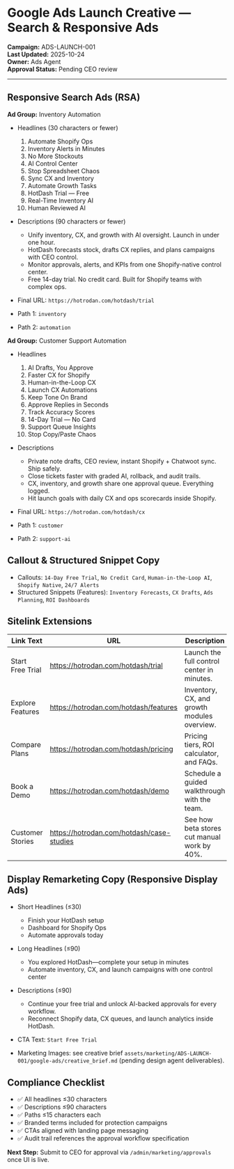 # Google Ads Launch Creative — Search & Responsive Ads

**Campaign:** ADS-LAUNCH-001  
**Last Updated:** 2025-10-24  
**Owner:** Ads Agent  
**Approval Status:** Pending CEO review

---

## Responsive Search Ads (RSA)

**Ad Group:** Inventory Automation

- Headlines (30 characters or fewer)
  1. Automate Shopify Ops
  2. Inventory Alerts in Minutes
  3. No More Stockouts
  4. AI Control Center
  5. Stop Spreadsheet Chaos
  6. Sync CX and Inventory
  7. Automate Growth Tasks
  8. HotDash Trial — Free
  9. Real-Time Inventory AI
  10. Human Reviewed AI

- Descriptions (90 characters or fewer)
  - Unify inventory, CX, and growth with AI oversight. Launch in under one hour.
  - HotDash forecasts stock, drafts CX replies, and plans campaigns with CEO control.
  - Monitor approvals, alerts, and KPIs from one Shopify-native control center.
  - Free 14-day trial. No credit card. Built for Shopify teams with complex ops.

- Final URL: `https://hotrodan.com/hotdash/trial`
- Path 1: `inventory`
- Path 2: `automation`

**Ad Group:** Customer Support Automation

- Headlines
  1. AI Drafts, You Approve
  2. Faster CX for Shopify
  3. Human-in-the-Loop CX
  4. Launch CX Automations
  5. Keep Tone On Brand
  6. Approve Replies in Seconds
  7. Track Accuracy Scores
  8. 14-Day Trial — No Card
  9. Support Queue Insights
  10. Stop Copy/Paste Chaos

- Descriptions
  - Private note drafts, CEO review, instant Shopify + Chatwoot sync. Ship safely.
  - Close tickets faster with graded AI, rollback, and audit trails.
  - CX, inventory, and growth share one approval queue. Everything logged.
  - Hit launch goals with daily CX and ops scorecards inside Shopify.

- Final URL: `https://hotrodan.com/hotdash/cx`
- Path 1: `customer`
- Path 2: `support-ai`

## Callout & Structured Snippet Copy

- Callouts: `14-Day Free Trial`, `No Credit Card`, `Human-in-the-Loop AI`, `Shopify Native`, `24/7 Alerts`
- Structured Snippets (Features): `Inventory Forecasts`, `CX Drafts`, `Ads Planning`, `ROI Dashboards`

## Sitelink Extensions

| Link Text          | URL                                                   | Description                                        |
| ------------------ | ----------------------------------------------------- | -------------------------------------------------- |
| Start Free Trial   | https://hotrodan.com/hotdash/trial                    | Launch the full control center in minutes.         |
| Explore Features   | https://hotrodan.com/hotdash/features                 | Inventory, CX, and growth modules overview.        |
| Compare Plans      | https://hotrodan.com/hotdash/pricing                  | Pricing tiers, ROI calculator, and FAQs.           |
| Book a Demo        | https://hotrodan.com/hotdash/demo                     | Schedule a guided walkthrough with the team.       |
| Customer Stories   | https://hotrodan.com/hotdash/case-studies             | See how beta stores cut manual work by 40%.        |

## Display Remarketing Copy (Responsive Display Ads)

- Short Headlines (≤30)
  - Finish your HotDash setup
  - Dashboard for Shopify Ops
  - Automate approvals today

- Long Headlines (≤90)
  - You explored HotDash—complete your setup in minutes
  - Automate inventory, CX, and launch campaigns with one control center

- Descriptions (≤90)
  - Continue your free trial and unlock AI-backed approvals for every workflow.
  - Reconnect Shopify data, CX queues, and launch analytics inside HotDash.

- CTA Text: `Start Free Trial`
- Marketing Images: see creative brief `assets/marketing/ADS-LAUNCH-001/google-ads/creative_brief.md` (pending design agent deliverables).

## Compliance Checklist

- ✅ All headlines ≤30 characters
- ✅ Descriptions ≤90 characters
- ✅ Paths ≤15 characters each
- ✅ Branded terms included for protection campaigns
- ✅ CTAs aligned with landing page messaging
- ✅ Audit trail references the approval workflow specification

**Next Step:** Submit to CEO for approval via `/admin/marketing/approvals` once UI is live.

